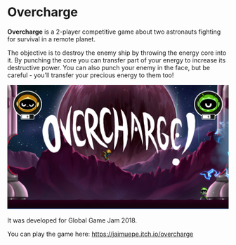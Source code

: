 # Overcharge

**Overcharge** is a 2-player competitive game about two astronauts fighting for survival in a remote planet.

The objective is to destroy the enemy ship by throwing the energy core into it. By punching the core you can transfer part of your energy to increase its destructive power. You can also punch your enemy in the face, but be careful - you'll transfer your precious energy to them too!

![A screenshot of the game](overcharge_screenshot.png?raw=true "A screenshot of the game")

It was developed for Global Game Jam 2018.

You can play the game here: https://jaimuepe.itch.io/overcharge
